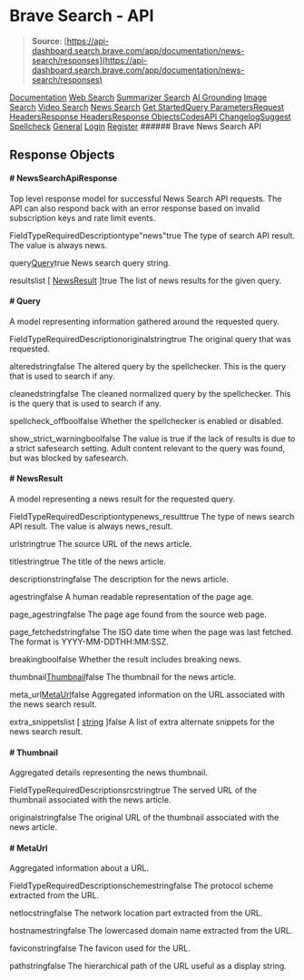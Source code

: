 # Brave Search - API

> **Source**: [https://api-dashboard.search.brave.com/app/documentation/news-search/responses](https://api-dashboard.search.brave.com/app/documentation/news-search/responses)


[](https://api-dashboard.search.brave.com/app/dashboard)  [](https://api-dashboard.search.brave.com/app/dashboard)  [Documentation](https://api-dashboard.search.brave.com/app/documentation) [Web Search](https://api-dashboard.search.brave.com/app/documentation/web-search) [Summarizer Search](https://api-dashboard.search.brave.com/app/documentation/summarizer-search) [AI Grounding](https://api-dashboard.search.brave.com/app/documentation/ai-grounding) [Image Search](https://api-dashboard.search.brave.com/app/documentation/image-search) [Video Search](https://api-dashboard.search.brave.com/app/documentation/video-search) [News Search](https://api-dashboard.search.brave.com/app/documentation/news-search) [Get Started](https://api-dashboard.search.brave.com/app/documentation/news-search/get-started)[Query Parameters](https://api-dashboard.search.brave.com/app/documentation/news-search/query)[Request Headers](https://api-dashboard.search.brave.com/app/documentation/news-search/request-headers)[Response Headers](https://api-dashboard.search.brave.com/app/documentation/news-search/response-headers)[Response Objects](https://api-dashboard.search.brave.com/app/documentation/news-search/responses)[Codes](https://api-dashboard.search.brave.com/app/documentation/news-search/codes)[API Changelog](https://api-dashboard.search.brave.com/app/documentation/news-search/api-changelog)[Suggest](https://api-dashboard.search.brave.com/app/documentation/suggest) [Spellcheck](https://api-dashboard.search.brave.com/app/documentation/spellcheck) [General](https://api-dashboard.search.brave.com/app/documentation/general)    [Login](https://api-dashboard.search.brave.com/login) [Register](https://api-dashboard.search.brave.com/register) ###### Brave News Search API

 ## Response Objects

 #### # NewsSearchApiResponse

  Top level response model for successful News Search API requests.     The API can also respond back with an error response based on invalid subscription keys and rate limit events.

 FieldTypeRequiredDescriptiontype"news"true The type of search API result. The value is always news.

query[Query](https://api-dashboard.search.brave.com#Query)true News search query string.

resultslist [ [NewsResult](https://api-dashboard.search.brave.com#NewsResult) ]true The list of news results for the given query.

#### # Query

  A model representing information gathered around the requested query.

 FieldTypeRequiredDescriptionoriginalstringtrue The original query that was requested.

alteredstringfalse The altered query by the spellchecker. This is the query that is used to search if any.

cleanedstringfalse The cleaned normalized query by the spellchecker. This is the query that is used to search if any.

spellcheck_offboolfalse Whether the spellchecker is enabled or disabled.

show_strict_warningboolfalse The value is true if the lack of results is due to a strict safesearch setting. Adult content relevant to the query was found, but was blocked by safesearch.

#### # NewsResult

  A model representing a news result for the requested query.

 FieldTypeRequiredDescriptiontypenews_resulttrue The type of news search API result. The value is always news_result.

urlstringtrue The source URL of the news article.

titlestringtrue The title of the news article.

descriptionstringfalse The description for the news article.

agestringfalse A human readable representation of the page age.

page_agestringfalse The page age found from the source web page.

page_fetchedstringfalse The ISO date time when the page was last fetched. The format is YYYY-MM-DDTHH:MM:SSZ.

breakingboolfalse Whether the result includes breaking news.

thumbnail[Thumbnail](https://api-dashboard.search.brave.com#Thumbnail)false The thumbnail for the news article.

meta_url[MetaUrl](https://api-dashboard.search.brave.com#MetaUrl)false Aggregated information on the URL associated with the news search result.

extra_snippetslist [ [string](https://api-dashboard.search.brave.com#string) ]false A list of extra alternate snippets for the news search result.

#### # Thumbnail

  Aggregated details representing the news thumbnail.

 FieldTypeRequiredDescriptionsrcstringtrue The served URL of the thumbnail associated with the news article.

originalstringfalse The original URL of the thumbnail associated with the news article.

#### # MetaUrl

  Aggregated information about a URL.

 FieldTypeRequiredDescriptionschemestringfalse The protocol scheme extracted from the URL.

netlocstringfalse The network location part extracted from the URL.

hostnamestringfalse The lowercased domain name extracted from the URL.

faviconstringfalse The favicon used for the URL.

pathstringfalse The hierarchical path of the URL useful as a display string.

 